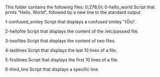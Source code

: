 This folder contains the following files:
0;276;0c
0-hello_world
Script that prints “Hello, World”, followed by a new line to the standard output.

1-confused_smiley
Script that displays a confused smiley "(Ôo)'.

2-hellofile 
Script that displays the content of the /etc/passwd file.

3-twofiles 
Script that displays the content of two files.

4-lastlines 
Script that displays the last 10 lines of a file.

5-firstlines 
Script that displays the first 10 lines of a file.

6-third_line 
Script that displays a specific line.

